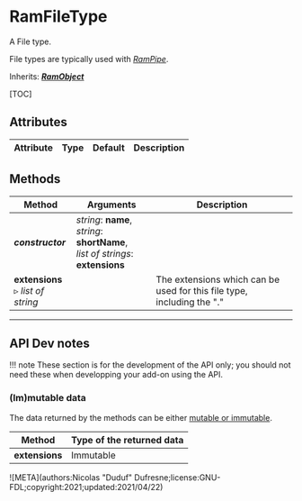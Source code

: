 # RamFileType

A File type.

File types are typically used with *[RamPipe](ram_pipe.md)*.

Inherits: [***RamObject***](ram_object.md)

[TOC]

## Attributes

| Attribute | Type | Default | Description |
| --- | --- | --- | --- |

## Methods

| Method | Arguments | Description |
| --- | --- | --- |
| ***constructor*** | *string*: **name**,<br />*string*: **shortName**,<br />*list of strings*: **extensions** | |
| **extensions**<br />▹ *list of string* | | The extensions which can be used for this file type, including the "." |

____

## API Dev notes

!!! note
    These section is for the development of the API only; you should not need these when developping your add-on using the API.

### (Im)mutable data

The data returned by the methods can be either [mutable or immutable](implementation.md#accessing-the-data).

| Method | Type of the returned data |
| --- | --- |
| **extensions** | <i class="fa fa-lock"></i> Immutable |

![META](authors:Nicolas "Duduf" Dufresne;license:GNU-FDL;copyright:2021;updated:2021/04/22)
